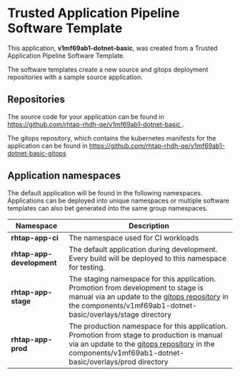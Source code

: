 # Trusted Application Pipeline Software Template

This application, **v1mf69ab1-dotnet-basic**, was created from a Trusted Application Pipeline Software Template.

The software templates create a new source and gitops deployment repositories with a sample source application. 

## Repositories

The source code for your application can be found in [https://github.com/rhtap-rhdh-qe/v1mf69ab1-dotnet-basic ](https://github.com/rhtap-rhdh-qe/v1mf69ab1-dotnet-basic ).
 
The gitops repository, which contains the kubernetes manifests for the application can be found in 
[https://github.com/rhtap-rhdh-qe/v1mf69ab1-dotnet-basic-gitops ](https://github.com/rhtap-rhdh-qe/v1mf69ab1-dotnet-basic-gitops ) 

## Application namespaces 

The default application will be found in the following namespaces. Applications can be deployed into unique namespaces or multiple software templates can also bet generated into the same group namespaces.  

|  Namespace   |  Description   |  
| -------- | -------- |
| **rhtap-app-ci** | The namespace used for CI workloads |
| **rhtap-app-development** | The default application during development. Every build will be deployed to this namespace for testing. |
| **rhtap-app-stage** | The staging namespace for this application. Promotion from development to stage is manual via an update to the [gitops repository](https://github.com/rhtap-rhdh-qe/v1mf69ab1-dotnet-basic-gitops ) in the components/v1mf69ab1-dotnet-basic/overlays/stage directory |
| **rhtap-app-prod** | The production namespace for this application. Promotion from stage to production is manual via an update to the [gitops repository](https://github.com/rhtap-rhdh-qe/v1mf69ab1-dotnet-basic-gitops ) in the components/v1mf69ab1-dotnet-basic/overlays/prod directory |